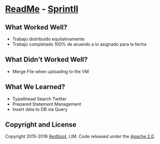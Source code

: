 # [ReadMe](http://google.com/) - [SprintII](http://google.com/)


## What Worked Well?

* Trabajo distribuido equitativamente
* Trabajo completado 100% de acuerdo a lo asignado para la fecha

## What Didn’t Worked Well?

* Merge File when uploading to the VM

## What We Learned?

* TypeAhead Search Twitter
* Prepared Statement Management
* Insert data to DB via Query

## Copyright and License

Copyright 2015-2016 [RedSpot](https://136.145.57.180/), LIM. Code released under the [Apache 2.0](https://github.com/MrSource/Red_Spot).